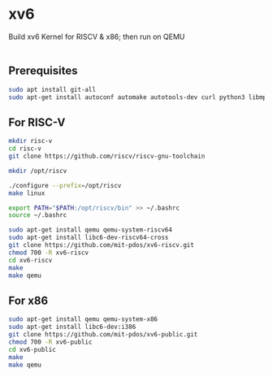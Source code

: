 # xv6
Build xv6 Kernel for RISCV & x86; then run on QEMU
<br><br>

## Prerequisites
```bash
sudo apt install git-all
sudo apt-get install autoconf automake autotools-dev curl python3 libmpc-dev libmpfr-dev libgmp-dev gawk build-essential bison flex texinfo gperf libtool patchutils bc zlib1g-dev libexpat-dev
```

## For RISC-V
```bash
mkdir risc-v
cd risc-v
git clone https://github.com/riscv/riscv-gnu-toolchain

mkdir /opt/riscv

./configure --prefix=/opt/riscv
make linux

export PATH="$PATH:/opt/riscv/bin" >> ~/.bashrc
source ~/.bashrc

sudo apt-get install qemu qemu-system-riscv64
sudo apt-get install libc6-dev-riscv64-cross
git clone https://github.com/mit-pdos/xv6-riscv.git
chmod 700 -R xv6-riscv
cd xv6-riscv
make
make qemu
```

## For x86
```bash
sudo apt-get install qemu qemu-system-x86
sudo apt-get install libc6-dev:i386
git clone https://github.com/mit-pdos/xv6-public.git
chmod 700 -R xv6-public
cd xv6-public
make
make qemu
```

